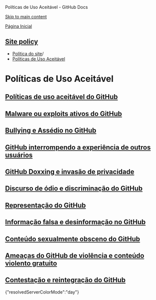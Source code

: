 Políticas de Uso Aceitável - GitHub Docs

[Skip to main content](#main-content)

[Página Inicial](/pt)

[Site policy](/pt/site-policy)
----------

* [Política do site](/pt/site-policy)/
* [Políticas de Uso Aceitável](/pt/site-policy/acceptable-use-policies)

Políticas de Uso Aceitável
==========

[Políticas de uso aceitável do GitHub](/pt/site-policy/acceptable-use-policies/github-acceptable-use-policies)
----------

[Malware ou exploits ativos do GitHub](/pt/site-policy/acceptable-use-policies/github-active-malware-or-exploits)
----------

[Bullying e Assédio no GitHub](/pt/site-policy/acceptable-use-policies/github-bullying-and-harassment)
----------

[GitHub interrompendo a experiência de outros usuários](/pt/site-policy/acceptable-use-policies/github-disrupting-the-experience-of-other-users)
----------

[GitHub Doxxing e invasão de privacidade](/pt/site-policy/acceptable-use-policies/github-doxxing-and-invasion-of-privacy)
----------

[Discurso de ódio e discriminação do GitHub](/pt/site-policy/acceptable-use-policies/github-hate-speech-and-discrimination)
----------

[Representação do GitHub](/pt/site-policy/acceptable-use-policies/github-impersonation)
----------

[Informação falsa e desinformação no GitHub](/pt/site-policy/acceptable-use-policies/github-misinformation-and-disinformation)
----------

[Conteúdo sexualmente obsceno do GitHub](/pt/site-policy/acceptable-use-policies/github-sexually-obscene-content)
----------

[Ameaças do GitHub de violência e conteúdo violento gratuito](/pt/site-policy/acceptable-use-policies/github-threats-of-violence-and-gratuitously-violent-content)
----------

[Contestação e reintegração do GitHub](/pt/site-policy/acceptable-use-policies/github-appeal-and-reinstatement)
----------

{"resolvedServerColorMode":"day"}
